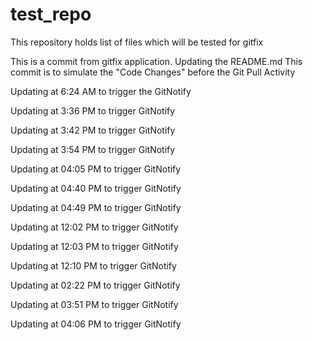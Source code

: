 # test_repo
This repository holds list of files which will be tested for gitfix

This is a commit from gitfix application.
Updating the README.md
This commit is to simulate the "Code Changes" before the Git Pull Activity

Updating at 6:24 AM to trigger the GitNotify

Updating at 3:36 PM to trigger GitNotify

Updating at 3:42 PM to trigger GitNotify

Updating at 3:54 PM to trigger GitNotify

Updating at 04:05 PM to trigger GitNotify

Updating at 04:40 PM to trigger GitNotify

Updating at 04:49 PM to trigger GitNotify

Updating at 12:02 PM to trigger GitNotify

Updating at 12:03 PM to trigger GitNotify

Updating at 12:10 PM to trigger GitNotify

Updating at 02:22 PM to trigger GitNotify

Updating at 03:51 PM to trigger GitNotify

Updating at 04:06 PM to trigger GitNotify
